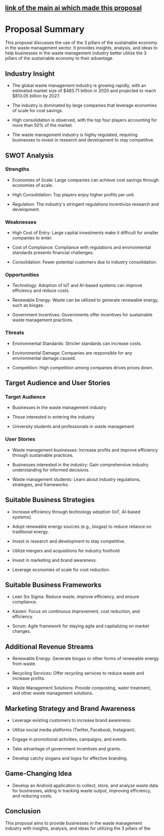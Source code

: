 ## [link of the main ai which made this proposal](https://venturusai.com/report/38jevr-write-proposal-in-academic-proposal-format-with-introduction)

# Proposal Summary

This proposal discusses the use of the 3 pillars of the sustainable economy in the waste management sector. It provides insights, analysis, and ideas to help businesses in the waste management industry better utilize the 3 pillars of the sustainable economy to their advantage.

## Industry Insight

- The global waste management industry is growing rapidly, with an estimated market size of $483.71 billion in 2020 and projected to reach $813.05 billion by 2027.

- The industry is dominated by large companies that leverage economies of scale for cost savings.

- High consolidation is observed, with the top four players accounting for more than 50% of the market.

- The waste management industry is highly regulated, requiring businesses to invest in research and development to stay competitive.

## SWOT Analysis

### Strengths

- Economies of Scale: Large companies can achieve cost savings through economies of scale.

- High Consolidation: Top players enjoy higher profits per unit.

- Regulation: The industry's stringent regulations incentivize research and development.

### Weaknesses

- High Cost of Entry: Large capital investments make it difficult for smaller companies to enter.

- Cost of Compliance: Compliance with regulations and environmental standards presents financial challenges.

- Consolidation: Fewer potential customers due to industry consolidation.

### Opportunities

- Technology: Adoption of IoT and AI-based systems can improve efficiency and reduce costs.

- Renewable Energy: Waste can be utilized to generate renewable energy, such as biogas.

- Government Incentives: Governments offer incentives for sustainable waste management practices.

### Threats

- Environmental Standards: Stricter standards can increase costs.

- Environmental Damage: Companies are responsible for any environmental damage caused.

- Competition: High competition among companies drives prices down.

## Target Audience and User Stories

### Target Audience

- Businesses in the waste management industry

- Those interested in entering the industry

- University students and professionals in waste management

### User Stories

- Waste management businesses: Increase profits and improve efficiency through sustainable practices.

- Businesses interested in the industry: Gain comprehensive industry understanding for informed decisions.

- Waste management students: Learn about industry regulations, strategies, and frameworks.

## Suitable Business Strategies

- Increase efficiency through technology adoption (IoT, AI-based systems).

- Adopt renewable energy sources (e.g., biogas) to reduce reliance on traditional energy.

- Invest in research and development to stay competitive.

- Utilize mergers and acquisitions for industry foothold.

- Invest in marketing and brand awareness.

- Leverage economies of scale for cost reduction.

## Suitable Business Frameworks

- Lean Six Sigma: Reduce waste, improve efficiency, and ensure compliance.

- Kaizen: Focus on continuous improvement, cost reduction, and efficiency.

- Scrum: Agile framework for staying agile and capitalizing on market changes.

## Additional Revenue Streams

- Renewable Energy: Generate biogas or other forms of renewable energy from waste.

- Recycling Services: Offer recycling services to reduce waste and increase profits.

- Waste Management Solutions: Provide composting, water treatment, and other waste management solutions.

## Marketing Strategy and Brand Awareness

- Leverage existing customers to increase brand awareness.

- Utilize social media platforms (Twitter, Facebook, Instagram).

- Engage in promotional activities, campaigns, and events.

- Take advantage of government incentives and grants.

- Develop catchy slogans and logos for effective branding.

## Game-Changing Idea

- Develop an Android application to collect, store, and analyze waste data for businesses, aiding in tracking waste output, improving efficiency, and reducing costs.

## Conclusion

This proposal aims to provide businesses in the waste management industry with insights, analysis, and ideas for utilizing the 3 pillars of the

